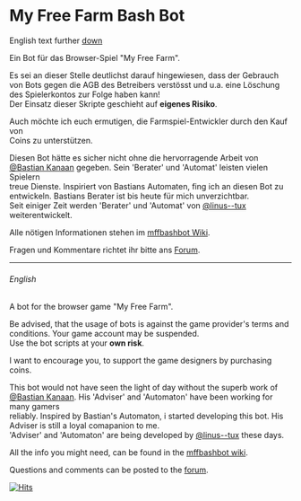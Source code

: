 My Free Farm Bash Bot
=====================

English text further [down](#english)

Ein Bot für das Browser-Spiel "My Free Farm".

Es sei an dieser Stelle deutlichst darauf hingewiesen, dass der Gebrauch<br>
von Bots gegen die AGB des Betreibers verstösst und u.a. eine Löschung<br>
des Spielerkontos zur Folge haben kann!<br>
Der Einsatz dieser Skripte geschieht auf **eigenes Risiko**.

Auch möchte ich euch ermutigen, die Farmspiel-Entwickler durch den Kauf von<br>
Coins zu unterstützen.

Diesen Bot hätte es sicher nicht ohne die hervorragende Arbeit von<br>
[@Bastian Kanaan](https://github.com/BastianKanaan) gegeben. Sein 'Berater' und 'Automat' leisten vielen Spielern<br>
treue Dienste. Inspiriert von Bastians Automaten, fing ich an diesen Bot zu<br>
entwickeln. Bastians Berater ist bis heute für mich unverzichtbar.<br>
Seit einiger Zeit werden 'Berater' und 'Automat' von [@linus--tux](https://github.com/linus--tux) weiterentwickelt.

Alle nötigen Informationen stehen im [mffbashbot Wiki](https://github.com/HackerHarry/mffbashbot/wiki).

Fragen und Kommentare richtet ihr bitte ans [Forum](http://myfreefarm-berater.forumprofi.de/f15-Bash-Bot.html).

---
###### English

A bot for the browser game "My Free Farm".

Be advised, that the usage of bots is against the game provider's terms and<br>
conditions. Your game account may be suspended.<br>
Use the bot scripts at your **own risk**.

I want to encourage you, to support the game designers by purchasing coins.

This bot would not have seen the light of day without the superb work of<br>
[@Bastian Kanaan](https://github.com/BastianKanaan). His 'Adviser' and 'Automaton' have been working for many gamers<br>
reliably. Inspired by Bastian's Automaton, i started developing this bot. His<br>
Adviser is still a loyal comapanion to me.<br>
'Adviser' and 'Automaton' are being developed by [@linus--tux](https://github.com/linus--tux) these days.

All the info you might need, can be found in the [mffbashbot wiki](https://github.com/HackerHarry/mffbashbot/wiki).

Questions and comments can be posted to the [forum](http://myfreefarm-berater.forumprofi.de/f15-Bash-Bot.html).

[![Hits](https://hits.seeyoufarm.com/api/count/incr/badge.svg?url=https%3A%2F%2Fgithub.com%2FHackerHarry%2Fmffbashbot&count_bg=%2362AE28&title_bg=%23555555&icon=probot.svg&icon_color=%23E7E7E7&title=Hits+today+%2F+total&edge_flat=false)](https://hits.seeyoufarm.com)
